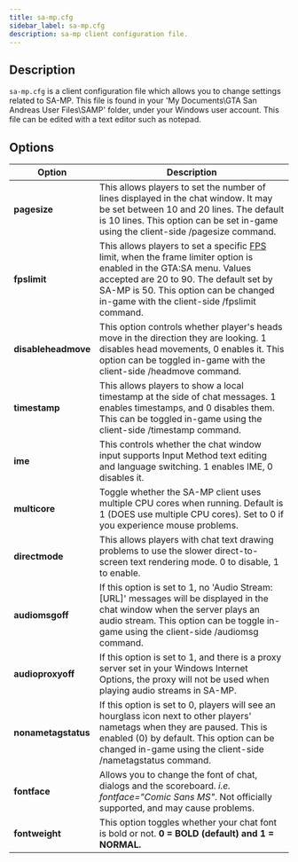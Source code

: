 ```yaml
---
title: sa-mp.cfg
sidebar_label: sa-mp.cfg
description: sa-mp client configuration file.
---
```


## Description

`sa-mp.cfg` is a client configuration file which allows you to change settings related to SA-MP. This file is found in your 'My Documents\\GTA San Andreas User Files\\SAMP' folder, under your Windows user account. This file can be edited with a text editor such as notepad.

## Options

| Option              | Description                                                                                                                                                                                                                                                                                                                                 |
| ------------------- | ------------------------------------------------------------------------------------------------------------------------------------------------------------------------------------------------------------------------------------------------------------------------------------------------------------------------------------------ |
| **pagesize**        | This allows players to set the number of lines displayed in the chat window. It may be set between 10 and 20 lines. The default is 10 lines. This option can be set in-game using the client-side /pagesize command.                                                                                                                        |
| **fpslimit**        | This allows players to set a specific [FPS](http://en.wikipedia.org/wiki/Frame_rate "http://en.wikipedia.org/wiki/Frame_rate") limit, when the frame limiter option is enabled in the GTA:SA menu. Values accepted are 20 to 90. The default set by SA-MP is 50. This option can be changed in-game with the client-side /fpslimit command. |
| **disableheadmove** | This option controls whether player's heads move in the direction they are looking. 1 disables head movements, 0 enables it. This option can be toggled in-game with the client-side /headmove command.                                                                                                                                     |
| **timestamp**       | This allows players to show a local timestamp at the side of chat messages. 1 enables timestamps, and 0 disables them. This can be toggled in-game using the client-side /timestamp command.                                                                                                                                                |
| **ime**             | This controls whether the chat window input supports Input Method text editing and language switching. 1 enables IME, 0 disables it.                                                                                                                                                                                                        |
| **multicore**       | Toggle whether the SA-MP client uses multiple CPU cores when running. Default is 1 (DOES use multiple CPU cores). Set to 0 if you experience mouse problems.                                                                                                                                                                                |
| **directmode**      | This allows players with chat text drawing problems to use the slower direct-to-screen text rendering mode. 0 to disable, 1 to enable.                                                                                                                                                                                                      |
| **audiomsgoff**     | If this option is set to 1, no 'Audio Stream: \[URL\]' messages will be displayed in the chat window when the server plays an audio stream. This option can be toggle in-game using the client-side /audiomsg command.                                                                                                                      |
| **audioproxyoff**   | If this option is set to 1, and there is a proxy server set in your Windows Internet Options, the proxy will not be used when playing audio streams in SA-MP.                                                                                                                                                                               |
| **nonametagstatus** | If this option is set to 0, players will see an hourglass icon next to other players' nametags when they are paused. This is enabled (0) by default. This option can be changed in-game using the client-side /nametagstatus command.                                                                                                       |
| **fontface**        | Allows you to change the font of chat, dialogs and the scoreboard. _i.e. fontface="Comic Sans MS"_. Not officially supported, and may cause problems.                                                                                                                                                                                       |
| **fontweight**      | This option toggles whether your chat font is bold or not. **0 = BOLD (default) and 1 = NORMAL.**                                                                                                                                                                                                                                           |
